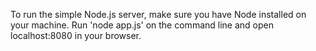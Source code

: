 To run the simple Node.js server, make sure you have Node installed on your machine. Run 'node app.js' on the command line and open localhost:8080 in your browser.